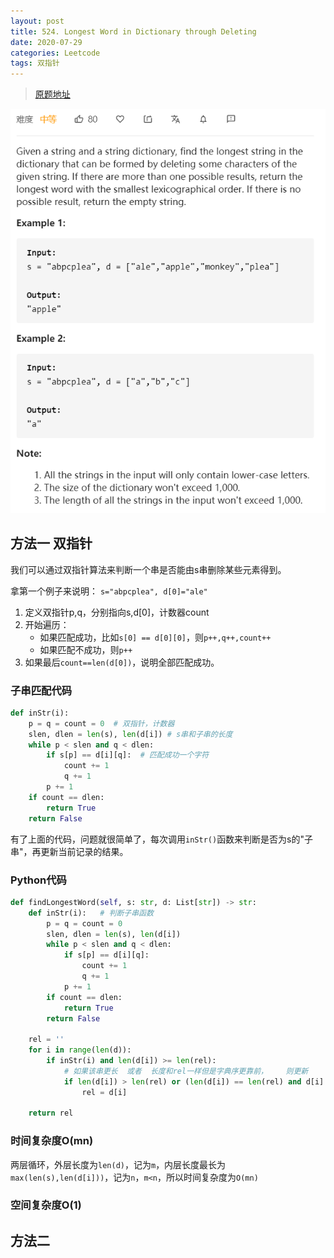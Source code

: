 ```yaml
---
layout: post
title: 524. Longest Word in Dictionary through Deleting
date: 2020-07-29
categories: Leetcode
tags: 双指针
---
```



> [原题地址](https://leetcode-cn.com/problems/longest-word-in-dictionary-through-deleting/) 

![](/images/posts/2020/07/2901.png)

## 方法一 双指针

我们可以通过双指针算法来判断一个串是否能由s串删除某些元素得到。

拿第一个例子来说明： `s="abpcplea", d[0]="ale"`

1. 定义双指针p,q，分别指向s,d[0]，计数器count
2. 开始遍历：
    - 如果匹配成功，比如`s[0] == d[0][0]`，则`p++,q++,count++`
    - 如果匹配不成功，则`p++`
3. 如果最后`count==len(d[0])`，说明全部匹配成功。

### 子串匹配代码

```python
def inStr(i):
    p = q = count = 0  # 双指针，计数器
    slen, dlen = len(s), len(d[i]) # s串和子串的长度
    while p < slen and q < dlen:
        if s[p] == d[i][q]:  # 匹配成功一个字符
            count += 1
            q += 1
        p += 1  
    if count == dlen:
        return True
    return False
```

有了上面的代码，问题就很简单了，每次调用`inStr()`函数来判断是否为s的"子串"，再更新当前记录的结果。

### Python代码
```python
def findLongestWord(self, s: str, d: List[str]) -> str:
    def inStr(i):   # 判断子串函数
        p = q = count = 0
        slen, dlen = len(s), len(d[i])
        while p < slen and q < dlen:
            if s[p] == d[i][q]:
                count += 1
                q += 1
            p += 1
        if count == dlen:
            return True
        return False

    rel = ''
    for i in range(len(d)):
        if inStr(i) and len(d[i]) >= len(rel):
            # 如果该串更长  或者  长度和rel一样但是字典序更靠前，    则更新
            if len(d[i]) > len(rel) or (len(d[i]) == len(rel) and d[i] < rel):
                rel = d[i]
    
    return rel
```

### 时间复杂度O(mn)

两层循环，外层长度为`len(d)`，记为`m`，内层长度最长为`max(len(s),len(d[i]))`，记为`n`，`m<n`，所以时间复杂度为`O(mn)`

### 空间复杂度O(1)


## 方法二 